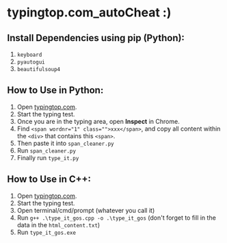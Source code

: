 # typingtop.com_autoCheat :)

## Install Dependencies using pip (Python):
1. `keyboard`
2. `pyautogui`
3. `beautifulsoup4`

## How to Use in Python:
1. Open [typingtop.com](https://typingtop.com/).
2. Start the typing test.
3. Once you are in the typing area, open **Inspect** in Chrome.
4. Find `<span wordnr="1" class="">xxx</span>`, and copy all content within the `<div>` that contains this `<span>`.
5. Then paste it into `span_cleaner.py`
6. Run `span_cleaner.py`
7. Finally run `type_it.py`

## How to Use in C++:
1. Open [typingtop.com](https://typingtop.com/).
2. Start the typing test.
3. Open terminal/cmd/prompt (whatever you call it)
4. Run `g++ .\type_it_gos.cpp -o .\type_it_gos` (don't forget to fill in the data in the `html_content.txt`)
5. Run `type_it_gos.exe`
